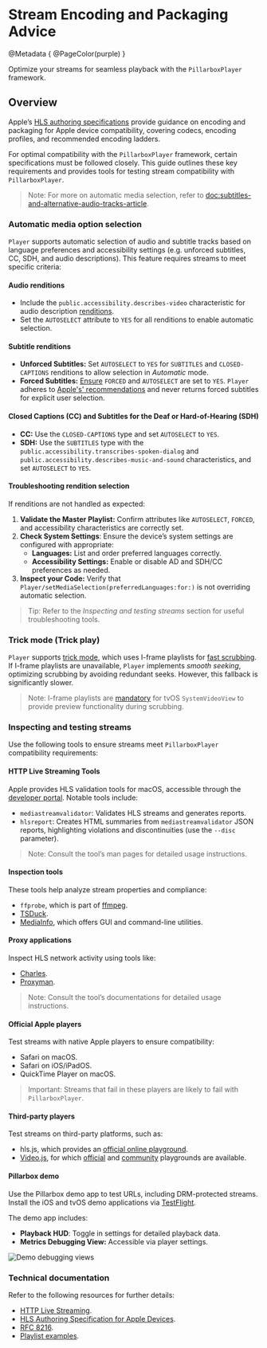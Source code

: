 # Stream Encoding and Packaging Advice

@Metadata {
    @PageColor(purple)
}

Optimize your streams for seamless playback with the ``PillarboxPlayer`` framework.

## Overview

Apple’s [HLS authoring specifications](https://developer.apple.com/documentation/http_live_streaming/hls_authoring_specification_for_apple_devices/) provide guidance on encoding and packaging for Apple device compatibility, covering codecs, encoding profiles, and recommended encoding ladders.

For optimal compatibility with the ``PillarboxPlayer`` framework, certain specifications must be followed closely. This guide outlines these key requirements and provides tools for testing stream compatibility with ``PillarboxPlayer``.

> Note: For more on automatic media selection, refer to <doc:subtitles-and-alternative-audio-tracks-article>.

### Automatic media option selection

``Player`` supports automatic selection of audio and subtitle tracks based on language preferences and accessibility settings (e.g. unforced subtitles, CC, SDH, and audio descriptions). This feature requires streams to meet specific criteria:

#### Audio renditions

- Include the `public.accessibility.describes-video` characteristic for audio description [renditions](https://datatracker.ietf.org/doc/html/rfc8216#section-4.3.4.1).
- Set the `AUTOSELECT` attribute to `YES` for all renditions to enable automatic selection.

#### Subtitle renditions

- **Unforced Subtitles:** Set `AUTOSELECT` to `YES` for `SUBTITLES` and `CLOSED-CAPTIONS` renditions to allow selection in _Automatic_ mode.
- **Forced Subtitles:** [Ensure](https://developer.apple.com/documentation/http-live-streaming/hls-authoring-specification-for-apple-devices#Subtitles) `FORCED` and `AUTOSELECT` are set to `YES`. ``Player`` adheres to [Apple's' recommendations](https://developer.apple.com/library/archive/releasenotes/AudioVideo/RN-AVFoundation/index.html#//apple_ref/doc/uid/TP40010717-CH1-DontLinkElementID_3) and never returns forced subtitles for explicit user selection.

#### Closed Captions (CC) and Subtitles for the Deaf or Hard-of-Hearing (SDH)

- **CC:** Use the `CLOSED-CAPTIONS` type and set `AUTOSELECT` to `YES`.
- **SDH:** Use the `SUBTITLES` type with the `public.accessibility.transcribes-spoken-dialog` and `public.accessibility.describes-music-and-sound` characteristics, and set `AUTOSELECT` to `YES`.

#### Troubleshooting rendition selection

If renditions are not handled as expected:

1. **Validate the Master Playlist:** Confirm attributes like `AUTOSELECT`, `FORCED`, and accessibility characteristics are correctly set.
2. **Check System Settings**: Ensure the device’s system settings are configured with appropriate:
    - **Languages:** List and order preferred languages correctly.
    - **Accessibility Settings:** Enable or disable AD and SDH/CC preferences as needed.
3. **Inspect your Code:** Verify that ``Player/setMediaSelection(preferredLanguages:for:)`` is not overriding automatic selection.

> Tip: Refer to the _Inspecting and testing streams_ section for useful troubleshooting tools.

### Trick mode (Trick play)

``Player`` supports [trick mode](https://developer.apple.com/documentation/http-live-streaming/hls-authoring-specification-for-apple-devices#Trick-Play), which uses I-frame playlists for [fast scrubbing](https://en.wikipedia.org/wiki/Trick_mode). If I-frame playlists are unavailable, ``Player`` implements _smooth seeking_, optimizing scrubbing by avoiding redundant seeks. However, this fallback is significantly slower.

> Note: I-frame playlists are [mandatory](https://developer.apple.com/documentation/http-live-streaming/hls-authoring-specification-for-apple-devices#Trick-Play) for tvOS ``SystemVideoView`` to provide preview functionality during scrubbing.

### Inspecting and testing streams

Use the following tools to ensure streams meet ``PillarboxPlayer`` compatibility requirements:

#### HTTP Live Streaming Tools

Apple provides HLS validation tools for macOS, accessible through the [developer portal](https://developer.apple.com/download/all/). Notable tools include:

- `mediastreamvalidator`: Validates HLS streams and generates reports.
- `hlsreport`: Creates HTML summaries from `mediastreamvalidator` JSON reports, highlighting violations and discontinuities (use the `--disc` parameter).

> Note: Consult the tool’s man pages for detailed usage instructions.

#### Inspection tools

These tools help analyze stream properties and compliance:

- `ffprobe`, which is part of [ffmpeg](https://ffmpeg.org/ffprobe.html).
- [TSDuck](https://tsduck.io/).
- [MediaInfo](https://mediaarea.net/en/MediaInfo), which offers GUI and command-line utilities.

#### Proxy applications

Inspect HLS network activity using tools like:

- [Charles](https://www.charlesproxy.com).
- [Proxyman](https://proxyman.io).

> Note: Consult the tool’s documentations for detailed usage instructions.

#### Official Apple players

Test streams with native Apple players to ensure compatibility:

- Safari on macOS.
- Safari on iOS/iPadOS.
- QuickTime Player on macOS.

> Important: Streams that fail in these players are likely to fail with ``PillarboxPlayer``.

#### Third-party players

Test streams on third-party platforms, such as:

- hls.js, which provides an [official online playground](https://hlsjs.video-dev.org/demo).
- [Video.js](https://videojs.com/), for which [official](https://videojs-http-streaming.netlify.app) and [community](https://amtins.github.io/cassettator-forbidden-adventures/) playgrounds are available.

#### Pillarbox demo

Use the Pillarbox demo app to test URLs, including DRM-protected streams. Install the iOS and tvOS demo applications via [TestFlight](https://testflight.apple.com/join/TS6ngLqf).

The demo app includes:

- **Playback HUD**: Toggle in settings for detailed playback data.
- **Metrics Debugging View:** Accessible via player settings.

![Demo debugging views](stream-encoding-and-packaging-advice-debugging-views)

### Technical documentation

Refer to the following resources for further details:

- [HTTP Live Streaming](https://developer.apple.com/streaming/).
- [HLS Authoring Specification for Apple Devices](https://developer.apple.com/documentation/http_live_streaming/hls_authoring_specification_for_apple_devices/).
- [RFC 8216](https://tools.ietf.org/html/rfc8216/).
- [Playlist examples](https://developer.apple.com/documentation/http-live-streaming/example-playlists-for-http-live-streaming).
